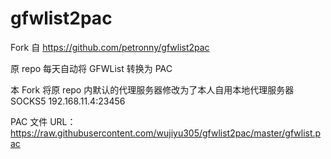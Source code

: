 # gfwlist2pac
Fork 自 https://github.com/petronny/gfwlist2pac

原 repo 每天自动将 GFWList 转换为 PAC

本 Fork 将原 repo 内默认的代理服务器修改为了本人自用本地代理服务器 SOCKS5 192.168.11.4:23456

PAC 文件 URL：https://raw.githubusercontent.com/wujiyu305/gfwlist2pac/master/gfwlist.pac
